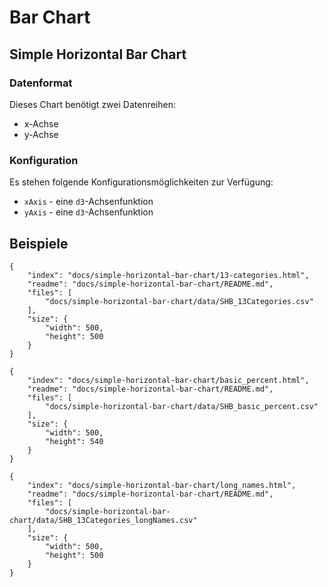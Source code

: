 # Bar Chart

## Simple Horizontal Bar Chart

### Datenformat

Dieses Chart benötigt zwei Datenreihen:

* x-Achse
* y-Achse

### Konfiguration

Es stehen folgende Konfigurationsmöglichkeiten zur Verfügung:

* `xAxis` - eine `d3`-Achsenfunktion
* `yAxis` - eine `d3`-Achsenfunktion

## Beispiele

```project
{
    "index": "docs/simple-horizontal-bar-chart/13-categories.html",
    "readme": "docs/simple-horizontal-bar-chart/README.md",
    "files": [
        "docs/simple-horizontal-bar-chart/data/SHB_13Categories.csv"
    ],
    "size": {
        "width": 500,
        "height": 500
    }
}
```

```project
{
    "index": "docs/simple-horizontal-bar-chart/basic_percent.html",
    "readme": "docs/simple-horizontal-bar-chart/README.md",
    "files": [
        "docs/simple-horizontal-bar-chart/data/SHB_basic_percent.csv"
    ],
    "size": {
        "width": 500,
        "height": 540
    }
}
```

```project
{
    "index": "docs/simple-horizontal-bar-chart/long_names.html",
    "readme": "docs/simple-horizontal-bar-chart/README.md",
    "files": [
        "docs/simple-horizontal-bar-chart/data/SHB_13Categories_longNames.csv"
    ],
    "size": {
        "width": 500,
        "height": 500
    }
}
```